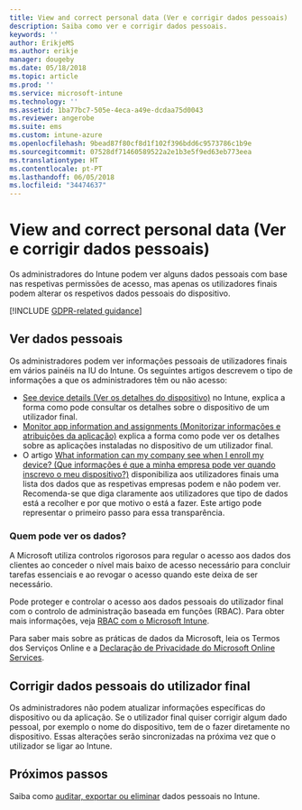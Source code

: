```yaml
---
title: View and correct personal data (Ver e corrigir dados pessoais)
description: Saiba como ver e corrigir dados pessoais.
keywords: ''
author: ErikjeMS
ms.author: erikje
manager: dougeby
ms.date: 05/18/2018
ms.topic: article
ms.prod: ''
ms.service: microsoft-intune
ms.technology: ''
ms.assetid: 1ba77bc7-505e-4eca-a49e-dcdaa75d0043
ms.reviewer: angerobe
ms.suite: ems
ms.custom: intune-azure
ms.openlocfilehash: 9bead87f80cf8d1f102f396bdd6c9573786c1b9e
ms.sourcegitcommit: 07528df71460589522a2e1b3e5f9ed63eb773eea
ms.translationtype: HT
ms.contentlocale: pt-PT
ms.lasthandoff: 06/05/2018
ms.locfileid: "34474637"
---
```

# <a name="view-and-correct-personal-data"></a>View and correct personal data (Ver e corrigir dados pessoais)

Os administradores do Intune podem ver alguns dados pessoais com base nas respetivas permissões de acesso, mas apenas os utilizadores finais podem alterar os respetivos dados pessoais do dispositivo.

[!INCLUDE [GDPR-related guidance](./includes/gdpr-dsr-and-stp-note.md)]


## <a name="view-personal-data"></a>Ver dados pessoais

Os administradores podem ver informações pessoais de utilizadores finais em vários painéis na IU do Intune. Os seguintes artigos descrevem o tipo de informações a que os administradores têm ou não acesso:
- [See device details (Ver os detalhes do dispositivo)](device-inventory.md) no Intune, explica a forma como pode consultar os detalhes sobre o dispositivo de um utilizador final.
- [Monitor app information and assignments (Monitorizar informações e atribuições da aplicação)](apps-monitor.md) explica a forma como pode ver os detalhes sobre as aplicações instaladas no dispositivo de um utilizador final.
- O artigo [What information can my company see when I enroll my device? (Que informações é que a minha empresa pode ver quando inscrevo o meu dispositivo?)](https://docs.microsoft.com/en-us/intune-user-help/what-info-can-your-company-see-when-you-enroll-your-device-in-intune) disponibiliza aos utilizadores finais uma lista dos dados que as respetivas empresas podem e não podem ver. Recomenda-se que diga claramente aos utilizadores que tipo de dados está a recolher e por que motivo o está a fazer. Este artigo pode representar o primeiro passo para essa transparência.

### <a name="who-can-view-the-data"></a>Quem pode ver os dados?

A Microsoft utiliza controlos rigorosos para regular o acesso aos dados dos clientes ao conceder o nível mais baixo de acesso necessário para concluir tarefas essenciais e ao revogar o acesso quando este deixa de ser necessário. 

Pode proteger e controlar o acesso aos dados pessoais do utilizador final com o controlo de administração baseada em funções (RBAC). Para obter mais informações, veja [RBAC com o Microsoft Intune](role-based-access-control.md).

Para saber mais sobre as práticas de dados da Microsoft, leia os Termos dos Serviços Online e a [Declaração de Privacidade do Microsoft Online Services](http://go.microsoft.com/fwlink/p/?linkid=131004&clcid=0x409). 

## <a name="correct-end-user-personal-data"></a>Corrigir dados pessoais do utilizador final

Os administradores não podem atualizar informações específicas do dispositivo ou da aplicação. Se o utilizador final quiser corrigir algum dado pessoal, por exemplo o nome do dispositivo, tem de o fazer diretamente no dispositivo. Essas alterações serão sincronizadas na próxima vez que o utilizador se ligar ao Intune.


## <a name="next-steps"></a>Próximos passos

Saiba como [auditar, exportar ou eliminar](privacy-data-audit-export-delete.md) dados pessoais no Intune.